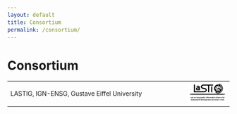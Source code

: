 ```yaml
---
layout: default
title: Consortium
permalink: /consortium/
---
```

# Consortium

<table>
    <tr>
    <td>LASTIG, IGN-ENSG, Gustave Eiffel University</td>
	  <td width="20%"><img src="/images/logo_LASTIG.png" width="100%" alt="AGAPE logo"></td>
    </tr>
</table>
